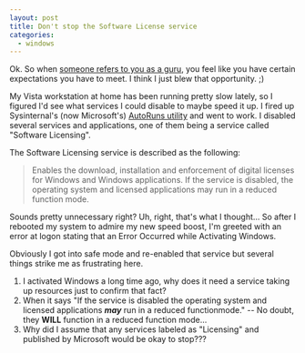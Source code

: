 ```yaml
---
layout: post
title: Don't stop the Software License service
categories:
  - windows
---
```

Ok. So when [someone refers to you as a guru](http://automaticchainsaw.blogspot.com/),
you feel like you have certain expectations you have to meet. I think I just blew that opportunity. ;)

My Vista workstation at home has been running pretty slow lately, so I figured I'd
see what services I could disable to maybe speed it up. I fired up
Sysinternal's (now Microsoft's) [AutoRuns utility](http://www.microsoft.com/technet/sysinternals/utilities/Autoruns.mspx)
and went to work. I disabled several services and applications, one of them
being a service called "Software Licensing".

The Software Licensing service is described as the following:

> Enables the download, installation and enforcement of
> digital licenses for Windows and Windows applications.
> If the service is disabled, the operating system and licensed
> applications may run in a reduced function mode.

Sounds pretty unnecessary right? Uh, right, that's what I thought...
So after I rebooted my system to admire my new speed boost, I'm greeted
with an error at logon stating that an Error Occurred while Activating Windows.

Obviously I got into safe mode and re-enabled that service but several
things strike me as frustrating here.

1. I activated Windows a long time ago, why does it need a service taking
   up resources just to confirm that fact?
2. When it says "If the service is disabled the operating system
   and licensed applications ***may*** run in a reduced functionmode."
   -- No doubt, they **WILL** function in a reduced function mode...
3. Why did I assume that any services labeled as "Licensing" and published by
   Microsoft would be okay to stop???
